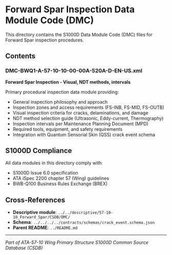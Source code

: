 # Forward Spar Inspection Data Module Code (DMC)

This directory contains the S1000D Data Module Code (DMC) files for Forward Spar inspection procedures.

## Contents

### DMC-BWQ1-A-57-10-10-00-00A-520A-D-EN-US.xml

**Forward Spar Inspection - Visual, NDT methods, intervals**

Primary procedural inspection data module providing:
- General inspection philosophy and approach
- Inspection zones and access requirements (FS-INB, FS-MID, FS-OUTB)
- Visual inspection criteria for cracks, delaminations, and damage
- NDT method selection guide (Ultrasonic, Eddy-current, Thermography)
- Inspection intervals per Maintenance Planning Document (MPD)
- Required tools, equipment, and safety requirements
- Integration with Quantum Sensorial Skin (QSS) crack event schema

## S1000D Compliance

All data modules in this directory comply with:
- S1000D Issue 6.0 specification
- ATA iSpec 2200 chapter 57 (Wing) guidelines
- BWB-Q100 Business Rules Exchange (BREX)

## Cross-References

- **Descriptive module**: `../../descriptive/57-10-10_Forward_Spar/CSDB/DMC/`
- **Schema**: `../../../../contracts/schemas/crack_event.schema.json`
- **Parent README**: `../README.md`

---

*Part of ATA-57-10 Wing Primary Structure S1000D Common Source Database (CSDB)*
